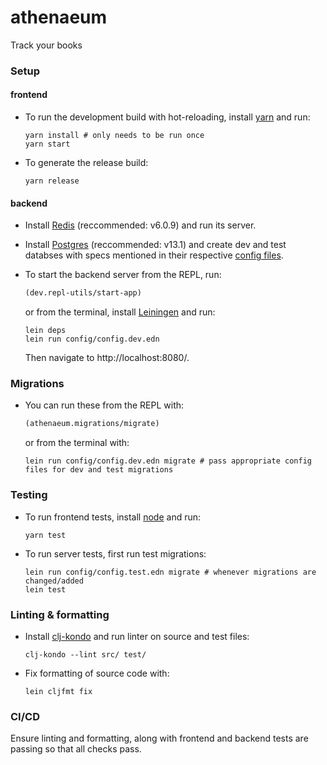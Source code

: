 # athenaeum

Track your books

### Setup

#### frontend

- To run the development build with hot-reloading, install [yarn](https://classic.yarnpkg.com/en/docs/install) and run:

    ```shell script
    yarn install # only needs to be run once
    yarn start
    ```

- To generate the release build:

    ```shell script
    yarn release
    ```

#### backend

- Install [Redis](https://redis.io/download) (reccommended: v6.0.9) and run its server.

- Install [Postgres](https://www.postgresql.org/download/) (reccommended: v13.1) and create dev and test databses with specs mentioned in their respective [config files](https://github.com/nilenso/athenaeum/tree/master/config).

- To start the backend server from the REPL, run:

    ```clojure
    (dev.repl-utils/start-app)
    ```

    or from the terminal, install [Leiningen](https://leiningen.org/#install) and run:

    ```shell script
    lein deps
    lein run config/config.dev.edn
    ```

    Then navigate to http://localhost:8080/.

### Migrations

- You can run these from the REPL with:

  ```clojure
  (athenaeum.migrations/migrate)
  ```

  or from the terminal with:

  ```shell
  lein run config/config.dev.edn migrate # pass appropriate config files for dev and test migrations
  ```


### Testing

- To run frontend tests, install [node](https://nodejs.org/en/download/) and run:

    ```shell script
    yarn test
    ```

- To run server tests, first run test migrations:

    ```shell script
    lein run config/config.test.edn migrate # whenever migrations are changed/added
    lein test
    ```

### Linting & formatting

- Install [clj-kondo](https://github.com/borkdude/clj-kondo) and run linter on source and test files:

    ```shell script
    clj-kondo --lint src/ test/
    ```

- Fix formatting of source code with:

    ```shell script
    lein cljfmt fix
    ```

### CI/CD

Ensure linting and formatting, along with frontend and backend tests are passing so that all checks pass.
